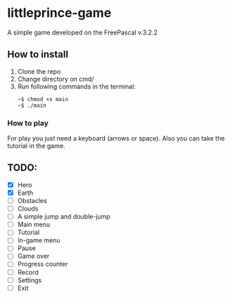 # littleprince-game
A simple game developed on the FreePascal v.3.2.2

## How to install
1. Clone the repo
2. Change directory on cmd/
3. Run following commands in the terminal:
   ```
   ~$ chmod +x main
   ~$ ./main
   ``` 

### How to play
For play you just need a keyboard (arrows or space). Also you can take the tutorial in the game.

## TODO:
- [x] Hero
- [x] Earth
- [ ] Obstacles
- [ ] Clouds
- [ ] A simple jump and double-jump
- [ ] Main menu
- [ ] Tutorial
- [ ] In-game menu
- [ ] Pause
- [ ] Game over
- [ ] Progress counter
- [ ] Record
- [ ] Settings
- [ ] Exit

